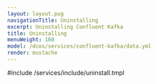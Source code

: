 ```yaml
---
layout: layout.pug
navigationTitle: Uninstalling 
excerpt: Uninstalling Confluent Kafka
title: Uninstalling 
menuWeight: 160
model: /dcos/services/confluent-kafka/data.yml
render: mustache
---
```


#include /services/include/uninstall.tmpl
